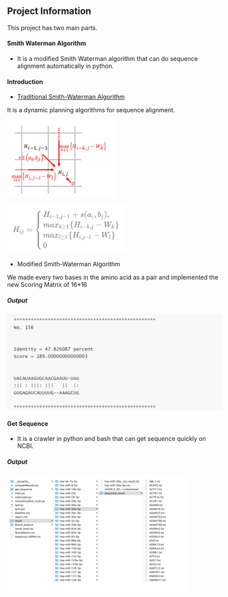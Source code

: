 ## Project Information

This project has two main parts.

#### Smith Waterman Algorithm

-  It is a modified Smith Waterman algorithm that can do sequence alignment automatically in python.

#### Introduction

- [Traditional Smith-Waterman Algorithm]([https://en.wikipedia.org/wiki/Smith%E2%80%93Waterman_algorithm](https://en.wikipedia.org/wiki/Smith–Waterman_algorithm))

It is a dynamic planning algorithms for sequence alignment.

![image-20200121101831475](./pictures/image-20200121101831475.png)

<img src="./pictures/image-20200121101901465.png" alt="image-20200121101901465" style="zoom:40%;" />

- Modified Smith-Waterman Algorithm

 We made every two bases in the amino acid as a pair and implemented the new Scoring Matrix of 16*16

##### Output

![image-20200121101151800](./pictures/image-20200121101151800.png)



#### Get Sequence

- It is a crawler in python and bash that can get sequence quickly on NCBI.

##### Output

<img src="./pictures/image-20200121102444779.png" alt="image-20200121102444779" style="zoom:50%;" />